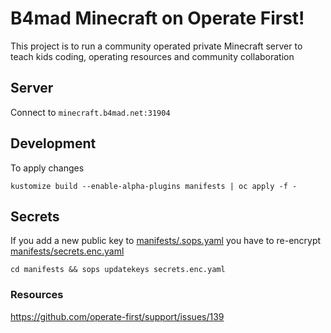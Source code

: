 # B4mad Minecraft on Operate First!

This project is to run a community operated private Minecraft server to teach kids coding, operating resources and community collaboration

## Server

Connect to `minecraft.b4mad.net:31904`

## Development

To apply changes

```
kustomize build --enable-alpha-plugins manifests | oc apply -f -
```

## Secrets

If you add a new public key to [manifests/.sops.yaml](manifests/.sops.yaml) you have to re-encrypt [manifests/secrets.enc.yaml](manifests/secrets.enc.yaml)

```
cd manifests && sops updatekeys secrets.enc.yaml
```

### Resources

https://github.com/operate-first/support/issues/139

